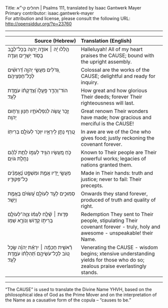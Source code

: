 <html>
<head></head>
<body>
Title: תהלים קי״א | Psalms 111, translated by Isaac Gantwerk Mayer<br />
Primary contributor: isaac.gantwerk-mayer<br />
For attribution and license, please consult the following URL: <a href="http://opensiddur.org/?p=23760">http://opensiddur.org/?p=23760</a>
<p />
<hr />

<table style="margin-left: auto;margin-right: auto;" class="draggable">
<thead><tr><th id="x" style="text-align: right;">Source (Hebrew)</th><th style="text-align: left;">Translation (English)</th></tr></thead>
<tbody>
<tr><td style="vertical-align:top;" width="46%">
<div class="liturgy"><span lang="he">
הַ֥לְלוּ יָ֨הּ ׀ 
אוֹדֶ֣ה יְ֭הוָה בְּכָל־לֵבָ֑ב 
בְּס֖וֹד יְשָׁרִ֣ים וְעֵדָֽה׃
</span></div></td>
 
<td style="vertical-align:top;" width="53%">
<div class="english">
Halleluyah!
All of my heart praises the <span style="text-transform: uppercase;">Cause</span>;
bound with the upright assembly.
</div></td></tr>


<tr><td style="vertical-align:top;" width="46%">
<div class="liturgy"><span lang="he">
גְּ֭דֹלִים מַעֲשֵׂ֣י יְהוָ֑ה 
דְּ֝רוּשִׁ֗ים לְכָל־חֶפְצֵיהֶֽם׃
</span></div></td>
 
<td style="vertical-align:top;" width="53%">
<div class="english">
Colossal are the works of the <span style="text-transform: uppercase;">Cause</span>;
delightful and ready for inquiry.
</div></td></tr>


<tr><td style="vertical-align:top;" width="46%">
<div class="liturgy"><span lang="he">
הוֹד־וְהָדָ֥ר פָּֽעֳל֑וֹ 
וְ֝צִדְקָת֗וֹ עֹמֶ֥דֶת לָעַֽד׃
</span></div></td>
 
<td style="vertical-align:top;" width="53%">
<div class="english">
How great and how glorious Their deeds;
forever Their righteousness will last.
</div></td></tr>


<tr><td style="vertical-align:top;" width="46%">
<div class="liturgy"><span lang="he">
זֵ֣כֶר עָ֭שָׂה לְנִפְלְאֹתָ֑יו 
חַנּ֖וּן וְרַח֣וּם יְהוָֽה׃
</span></div></td>
 
<td style="vertical-align:top;" width="53%">
<div class="english">
Great renown Their wonders have made;
how gracious and merciful is the <span style="text-transform: uppercase;">Cause</span>!
</div></td></tr>


<tr><td style="vertical-align:top;" width="46%">
<div class="liturgy"><span lang="he">
טֶ֭רֶף נָתַ֣ן לִֽירֵאָ֑יו 
יִזְכֹּ֖ר לְעוֹלָ֣ם בְּרִיתֽוֹ׃
</span></div></td>
 
<td style="vertical-align:top;" width="53%">
<div class="english">
In awe are we of the One who gives food;
justly reckoning the covenant forever.
</div></td></tr>


<tr><td style="vertical-align:top;" width="46%">
<div class="liturgy"><span lang="he">
כֹּ֣חַ מַ֭עֲשָׂיו הִגִּ֣יד לְעַמּ֑וֹ 
לָתֵ֥ת לָ֝הֶ֗ם נַחֲלַ֥ת גּוֹיִֽם׃
</span></div></td>
 
<td style="vertical-align:top;" width="53%">
<div class="english">
Known to Their people are Their powerful works;
legacies of nations granted them.
</div></td></tr>


<tr><td style="vertical-align:top;" width="46%">
<div class="liturgy"><span lang="he">
מַעֲשֵׂ֣י יָ֭דָיו אֱמֶ֣ת וּמִשְׁפָּ֑ט 
נֶ֝אֱמָנִ֗ים כָּל־פִּקּוּדָֽיו׃
</span></div></td>
 
<td style="vertical-align:top;" width="53%">
<div class="english">
Made in Their hands: truth and justice;
never to fail: Their precepts.
</div></td></tr>


<tr><td style="vertical-align:top;" width="46%">
<div class="liturgy"><span lang="he">
סְמוּכִ֣ים לָעַ֣ד לְעוֹלָ֑ם 
עֲ֝שׂוּיִ֗ם בֶּאֱמֶ֥ת וְיָשָֽׁר׃
</span></div></td>
 
<td style="vertical-align:top;" width="53%">
<div class="english">
Onwards they stand forever,
produced of truth and 
quality of right.
</div></td></tr>


<tr><td style="vertical-align:top;" width="46%">
<div class="liturgy"><span lang="he">
פְּד֤וּת ׀ שָׁ֘לַ֤ח לְעַמּ֗וֹ צִוָּֽה־לְעוֹלָ֥ם בְּרִית֑וֹ 
קָד֖וֹשׁ וְנוֹרָ֣א שְׁמֽוֹ׃
</span></div></td>
 
<td style="vertical-align:top;" width="53%">
<div class="english">
Redemption They sent to Their people,
stipulating Their covenant forever - 
truly, holy and awesome -
unspeakable! their Name.
</div></td></tr>


<tr><td style="vertical-align:top;" width="46%">
<div class="liturgy"><span lang="he">
רֵ֘אשִׁ֤ית חָכְמָ֨ה ׀ יִרְאַ֬ת יְהוָ֗ה 
שֵׂ֣כֶל ט֭וֹב לְכָל־עֹשֵׂיהֶ֑ם 
תְּ֝הִלָּת֗וֹ עֹמֶ֥דֶת לָעַֽד׃
</span></div></td>
 
<td style="vertical-align:top;" width="53%">
<div class="english">
Venerating the <span style="text-transform: uppercase;">Cause</span> -
wisdom begins;
xtensive understanding 
yields for those who do so;
zealous praise everlastingly stands.
</div></td></tr>
</tbody></table>

<hr />

“The <span style="text-transform: uppercase;">Cause</span>” is used to translate the Divine Name YHVH, based on the philosophical idea of God as the Prime Mover and on the interpretation of the Name as a causative form of the copula – “causes to be.”
</body>
</html>